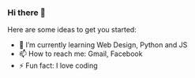 ### Hi there 👋

Here are some ideas to get you started:

- 🌱 I’m currently learning Web Design, Python and JS
- 📫 How to reach me: Gmail, Facebook
- ⚡ Fun fact: I love coding

